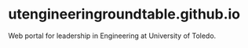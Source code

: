 # utengineeringroundtable.github.io
Web portal for leadership in Engineering at University of Toledo.
